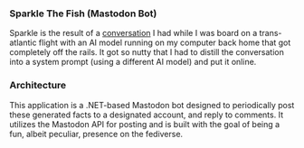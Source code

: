 ### Sparkle The Fish (Mastodon Bot)

Sparkle is the result of a [conversation](Original-Conversation.md) I had while I was board on a trans-atlantic flight with an AI model running on my computer back home that got completely off the rails. It got so nutty that I had to distill the conversation into a system prompt (using a different AI model) and put it online.


### Architecture
This application is a .NET-based Mastodon bot designed to periodically post these generated facts to a designated account, and reply to comments. It utilizes the Mastodon API for posting and is built with the goal of being a fun, albeit peculiar, presence on the fediverse.

